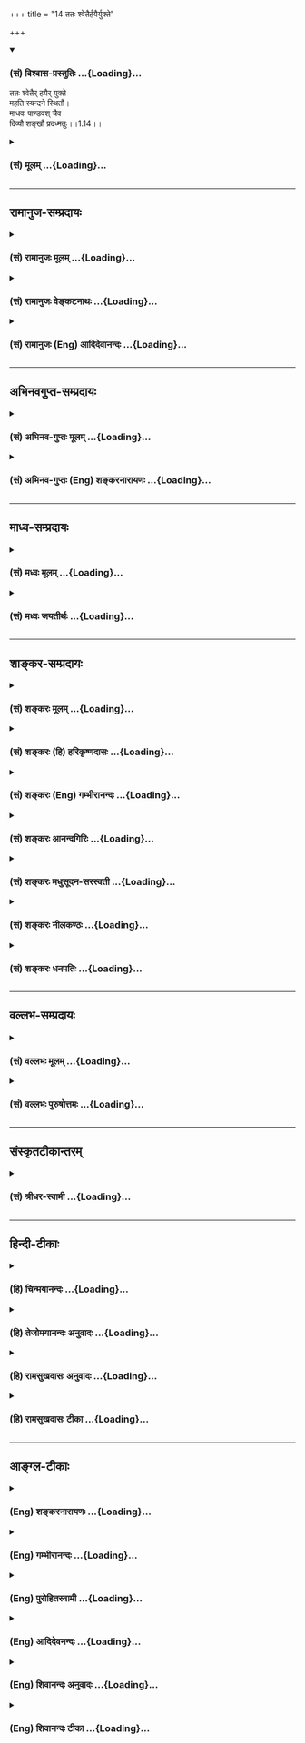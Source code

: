 +++
title = "14 ततः श्वेतैर्हयैर्युक्ते"

+++
<div class="js_include" newlevelforh1="3" title="(सं) विश्वास-प्रस्तुतिः" unfilled url="/purANam/mahAbhAratam/06-bhIShma-parva/02-bhagavad-gItA-parva/saMskRtam/vishvAsa-prastutiH/01_arjuna-viShAda-yogaH/14_tataH_shvetairhay.md">
<details open><summary><h3>(सं) विश्वास-प्रस्तुतिः ...{Loading}...</h3></summary>

ततः श्वेतैर् हयैर् युक्ते  
महति स्यन्दने स्थितौ।  
माधवः पाण्डवश् चैव  
दिव्यौ शङ्खौ प्रदध्मतुः।।1.14।।
</details>
</div>
<div class="js_include collapsed" newlevelforh1="3" title="(सं) मूलम्" unfilled url="/purANam/mahAbhAratam/06-bhIShma-parva/02-bhagavad-gItA-parva/saMskRtam/mUlam/01_arjuna-viShAda-yogaH/14_tataH_shvetairhay.md">
<details><summary><h3>(सं) मूलम् ...{Loading}...</h3></summary>

ततः श्वेतैर्हयैर्युक्ते महति स्यन्दने स्थितौ।  
माधवः पाण्डवश्चैव दिव्यौ शङ्खौ प्रदध्मतुः।।1.14।।
</details>
</div>


_________________
## रामानुज-सम्प्रदायः
<div class="js_include collapsed" newlevelforh1="3" title="(सं) रामानुजः मूलम्" unfilled url="/purANam/mahAbhAratam/06-bhIShma-parva/02-bhagavad-gItA-parva/saMskRtam/rAmAnujaH/mUlam/01_arjuna-viShAda-yogaH/14_tataH_shvetairhay.md">
<details><summary><h3>(सं) रामानुजः मूलम् ...{Loading}...</h3></summary>

१९-तमस्य टीका दृश्या।
</details>
</div>
<div class="js_include collapsed" newlevelforh1="3" title="(सं) रामानुजः वेङ्कटनाथः" unfilled url="/purANam/mahAbhAratam/06-bhIShma-parva/02-bhagavad-gItA-parva/saMskRtam/rAmAnujaH/venkaTanAthaH/01_arjuna-viShAda-yogaH/14_tataH_shvetairhay.md">
<details><summary><h3>(सं) रामानुजः वेङ्कटनाथः ...{Loading}...</h3></summary>

  
  
।।1.14।। ततः श्वेतैः इत्यादिकंधनञ्जयः इत्यन्तं व्याचष्टे ततस्तमिति। तत
इति व्याख्येयपदम्। तं घोषमाकर्ण्य इति तद्विवक्षितकथनम्। सर्वेश्वरेश्वरः
पार्थसारथिरिति सर्वोत्कृष्टेभ्य उत्कृष्टः परमपुरुषो
निकृष्टमानुषमात्रादपि निकृष्टतामाश्रितवात्सल्येन नीत इति भावः।
पाण्डवविजयसूचनाय सञ्जयेनोपात्तोमाधवशब्दोऽत्र श्रियःपतित्ववाची
सर्वेश्वरेश्वरत्वपर एव। स्यन्दने स्थितौ इत्यविशेषेण स्थितिव्यवच्छेदाय
सारथित्वरथित्वविभागः। श्वेतैः इत्यादिना
प्रतिपादितमहत्त्वव्यक्त्यर्थमुक्तंत्रैलोक्येति नात्र
परिमाणादिमहत्त्वमात्रं विवक्षितमिति भावः। त्रैलोक्यं कम्पयन्ताविति तयोः
स्यन्दने स्थितिमात्रमपि त्रैलोक्यकम्पनहेतुरिति भावः। यद्वादिव्यौ शङ्खौ
प्रदध्मतुः इत्याद्युक्तप्रकृष्टाध्मानमूलकशङ्खघोषातिशयेननभश्च पृथिवीं चैव
1।19 इति वक्ष्यमाणेन च फलितमिदम्।  
  
  
  

</details>
</div>
<div class="js_include collapsed" newlevelforh1="3" title="(सं) रामानुजः (Eng) आदिदेवानन्दः" unfilled url="/purANam/mahAbhAratam/06-bhIShma-parva/02-bhagavad-gItA-parva/saMskRtam/rAmAnujaH/english/AdidevAnandaH/01_arjuna-viShAda-yogaH/14_tataH_shvetairhay.md">
<details><summary><h3>(सं) रामानुजः (Eng) आदिदेवानन्दः ...{Loading}...</h3></summary>

1.1 - 1.19 Dhrtarastra said - Sanjaya said Duryodhana, after viewing the
forces of Pandavas protected by Bhima, and his own forces protected by
Bhisma conveyed his views thus to Drona, his teacher, about the adeacy
of Bhima's forces for conering the Kaurava forces and the inadeacy of
his own forces for victory against the Pandava forces. He was
grief-stricken within. Observing his (Duryodhana's) despondecny, Bhisma,
in order to cheer him, roared like a lion, and then blowing his conch,
made his side sound their conchs and kettle-drums, which made an uproar
as a sign of victory. Then, having heard that great tumult, Arjuna and
Sri Krsna the Lord of all lords, who was acting as the charioteer of
Arjuna, sitting in their great chariot which was powerful enough to
coner the three worlds; blew their divine conchs Srimad Pancajanya and
Devadatta. Then, both Yudhisthira and Bhima blew their respective conchs
separately. That tumult rent asunder the hearts of your sons, led by
Duryodhana. The sons of Dhrtarastra then thought, 'Our cause is almost
lost now itself.' So said Sanjaya to Dhrtarastra who was longing for
their victory. Sanjaya said to Dhrtarastra: Then, seeing the Kauravas,
who were ready for battle, Arjuna, who had Hanuman, noted for his
exploit of burning Lanka, as the emblem on his flag on his chariot,
directed his charioteer Sri Krsna, the Supreme Lord-who is overcome by
parental love for those who take shelter in Him who is the
treasure-house of knowledge, power, lordship, energy, potency and
splendour, whose sportive delight brings about the origin, sustentation
and dissolution of the entire cosmos at His will, who is the Lord of the
senses, who controls in all ways the senses inner and outer of all,
superior and inferior - by saying, 'Station my chariot in an appropriate
place in order that I may see exactly my enemies who are eager for
battle.'

</details>
</div>


_________________
## अभिनवगुप्त-सम्प्रदायः
<div class="js_include collapsed" newlevelforh1="3" title="(सं) अभिनव-गुप्तः मूलम्" unfilled url="/purANam/mahAbhAratam/06-bhIShma-parva/02-bhagavad-gItA-parva/saMskRtam/abhinava-guptaH/mUlam/01_arjuna-viShAda-yogaH/14_tataH_shvetairhay.md">
<details><summary><h3>(सं) अभिनव-गुप्तः मूलम् ...{Loading}...</h3></summary>

।।1.14।। No commentary.  
  

</details>
</div>
<div class="js_include collapsed" newlevelforh1="3" title="(सं) अभिनव-गुप्तः (Eng) शङ्करनारायणः" unfilled url="/purANam/mahAbhAratam/06-bhIShma-parva/02-bhagavad-gItA-parva/saMskRtam/abhinava-guptaH/english/shankaranArAyaNaH/01_arjuna-viShAda-yogaH/14_tataH_shvetairhay.md">
<details><summary><h3>(सं) अभिनव-गुप्तः (Eng) शङ्करनारायणः ...{Loading}...</h3></summary>

1.12 1.29 Sri Abhinavgupta did not comment upon this sloka.

</details>
</div>


_________________
## माध्व-सम्प्रदायः
<div class="js_include collapsed" newlevelforh1="3" title="(सं) मध्वः मूलम्" unfilled url="/purANam/mahAbhAratam/06-bhIShma-parva/02-bhagavad-gItA-parva/saMskRtam/madhvaH/mUlam/01_arjuna-viShAda-yogaH/14_tataH_shvetairhay.md">
<details><summary><h3>(सं) मध्वः मूलम् ...{Loading}...</h3></summary>

  
  
।।1.14।। Sri Madhvacharya did not comment on this sloka. The commentary
starts from 2.11.  
  

</details>
</div>
<div class="js_include collapsed" newlevelforh1="3" title="(सं) मध्वः जयतीर्थः" unfilled url="/purANam/mahAbhAratam/06-bhIShma-parva/02-bhagavad-gItA-parva/saMskRtam/madhvaH/jayatIrthaH/01_arjuna-viShAda-yogaH/14_tataH_shvetairhay.md">
<details><summary><h3>(सं) मध्वः जयतीर्थः ...{Loading}...</h3></summary>

  
  
।।1.14।। Sri Jayatirtha did not comment on this sloka. The commentary
starts from 2.11.  
  

</details>
</div>


_________________
## शाङ्कर-सम्प्रदायः
<div class="js_include collapsed" newlevelforh1="3" title="(सं) शङ्करः मूलम्" unfilled url="/purANam/mahAbhAratam/06-bhIShma-parva/02-bhagavad-gItA-parva/saMskRtam/shankaraH/mUlam/01_arjuna-viShAda-yogaH/14_tataH_shvetairhay.md">
<details><summary><h3>(सं) शङ्करः मूलम् ...{Loading}...</h3></summary>

1.14 Sri Sankaracharya did not comment on this sloka. The commentary
starts from 2.10.  
  

</details>
</div>
<div class="js_include collapsed" newlevelforh1="3" title="(सं) शङ्करः (हि) हरिकृष्णदासः" unfilled url="/purANam/mahAbhAratam/06-bhIShma-parva/02-bhagavad-gItA-parva/saMskRtam/shankaraH/hindI/harikRShNadAsaH/01_arjuna-viShAda-yogaH/14_tataH_shvetairhay.md">
<details><summary><h3>(सं) शङ्करः (हि) हरिकृष्णदासः ...{Loading}...</h3></summary>

।।1.14।। Sri Sankaracharya did not comment on this sloka.  
  

</details>
</div>
<div class="js_include collapsed" newlevelforh1="3" title="(सं) शङ्करः (Eng) गम्भीरानन्दः" unfilled url="/purANam/mahAbhAratam/06-bhIShma-parva/02-bhagavad-gItA-parva/saMskRtam/shankaraH/english/gambhIrAnandaH/01_arjuna-viShAda-yogaH/14_tataH_shvetairhay.md">
<details><summary><h3>(सं) शङ्करः (Eng) गम्भीरानन्दः ...{Loading}...</h3></summary>

1.14 Sri Sankaracharya did not comment on this sloka. The commentary
starts from 2.10.

</details>
</div>
<div class="js_include collapsed" newlevelforh1="3" title="(सं) शङ्करः आनन्दगिरिः" unfilled url="/purANam/mahAbhAratam/06-bhIShma-parva/02-bhagavad-gItA-parva/saMskRtam/shankaraH/AnandagiriH/01_arjuna-viShAda-yogaH/14_tataH_shvetairhay.md">
<details><summary><h3>(सं) शङ्करः आनन्दगिरिः ...{Loading}...</h3></summary>

।।1.14।। एवं दुर्योधनपक्षे प्रवृत्तिमालक्ष्य परिसरवर्तिनौ केशवार्जुनौ
श्वेतैर्हयैरतिबलपराक्रमैर्युक्ते महत्यप्रधृष्ये रथे व्यवस्थितावप्राकृतौ
शङ्खौ पूरितवन्तावित्याह **ततः श्वेतैर्हयैरिति।  
**

</details>
</div>
<div class="js_include collapsed" newlevelforh1="3" title="(सं) शङ्करः मधुसूदन-सरस्वती" unfilled url="/purANam/mahAbhAratam/06-bhIShma-parva/02-bhagavad-gItA-parva/saMskRtam/shankaraH/madhusUdana-sarasvatI/01_arjuna-viShAda-yogaH/14_tataH_shvetairhay.md">
<details><summary><h3>(सं) शङ्करः मधुसूदन-सरस्वती ...{Loading}...</h3></summary>

।।1.14।। अन्येषमापि रथस्थत्वे स्थितएवासाधारण्येन रथोत्कर्षकथनार्थं ततः
श्वेतैर्हयैर्युक्त इत्यादिना रथस्थत्वकथनम्। तेनाग्निदत्ते दुष्प्रधृष्ये
रथे स्थितौ। सर्वथा जेतुमशक्यावित्यर्थः। पाञ्चजन्यो देवदत्तः
पौण्ड्रोऽनन्तविजयः सुधोषो मणिपुष्पकश्चेति शङ्खनामकथनम् परसैन्ये
स्वस्वनामभिः प्रसिद्धा एतावन्तः शङ्खाः भवत्सैन्ये तु नैकोऽपि
स्वनामप्रसिद्धः शङ्खोऽस्तीति परेषामुत्कर्षातिशयकथनार्थम्।
सर्वेन्द्रियप्रेरकत्वेन सर्वान्तर्यामी सहायः पाण्डवानामिति कथयितुं
हृषिकेशपदम्। दिग्विजये सर्वान्राज्ञो जित्वा धनमाहृतवानिति सर्वथैवायमजेय
इति कथयितुं धनंजयपदम्। भीष्मं हिडिम्बवधादिरूपं कर्म यस्य तादृशः
वृकोदरत्वेन बह्वन्नपाकादतिबलिष्ठो भीमसेन इति कथितम्। कुन्तीपुत्र इति
कुन्त्या महता तपसा धर्ममाराध्य लब्धः स्वयं च राजसूययाजित्वेन मुख्यो राजा
युधि चायमेव जयभागित्वेन स्थिरो नत्वेतद्विपक्षाः स्थिरा भविष्यन्तीति
युधिष्ठिरपदेन सूचितम्। नकुलः सुघोषं सहदेवो मणिपुष्पकं
दध्मावित्यनुषज्यते। परमेष्वासः काश्यो महाधनुर्धरः काशिराजः। न पराजितः
पारिजातहरणबाणयुद्धादिमहासंग्रामेषु एतादृशः सात्यकिः। हे पृथिवीपते
धृतराष्ट्र स्थिरो भूत्वा शृण्वित्यभिप्रायः। सुगममन्यत्।  
  

</details>
</div>
<div class="js_include collapsed" newlevelforh1="3" title="(सं) शङ्करः नीलकण्ठः" unfilled url="/purANam/mahAbhAratam/06-bhIShma-parva/02-bhagavad-gItA-parva/saMskRtam/shankaraH/nIlakaNThaH/01_arjuna-viShAda-yogaH/14_tataH_shvetairhay.md">
<details><summary><h3>(सं) शङ्करः नीलकण्ठः ...{Loading}...</h3></summary>

।। 1.14अभ्यहन्यन्त अभिहताः। कर्मकर्तरि प्रयोगः।  
  
  

</details>
</div>
<div class="js_include collapsed" newlevelforh1="3" title="(सं) शङ्करः धनपतिः" unfilled url="/purANam/mahAbhAratam/06-bhIShma-parva/02-bhagavad-gItA-parva/saMskRtam/shankaraH/dhanapatiH/01_arjuna-viShAda-yogaH/14_tataH_shvetairhay.md">
<details><summary><h3>(सं) शङ्करः धनपतिः ...{Loading}...</h3></summary>

।।1.14।। स शब्दः परेषां वीरसोद्भावको जातो नतु भयजनक इत्याशयेन तेषां
शङ्खपूरणे प्रवृत्तिमाह **तत इति।** तुमुलशब्दानन्तरं श्वेतैर्हयैः
शुक्लवर्णैरश्वैरतिबलपराक्रमैर्युक्तैऽग्निना दत्ते महात्युत्तमे रथे
स्थितौ नतु भयप्रचलितौ माधवो लक्ष्मीपतिः पाण्डवोऽर्जुनश्चैव
दिव्यावप्राकृतौ शङ्खौ प्रदध्मतुः पुरितवन्तौ। माधव इति शङ्खशब्देनैव तव
पुत्रेभ्यो राज्यलक्ष्मीमाहृतवानिति सूचनार्थम्। पाण्डव इत तदीयराज्यं
तस्यैव भविष्यतीति।  

</details>
</div>


_________________
## वल्लभ-सम्प्रदायः
<div class="js_include collapsed" newlevelforh1="3" title="(सं) वल्लभः मूलम्" unfilled url="/purANam/mahAbhAratam/06-bhIShma-parva/02-bhagavad-gItA-parva/saMskRtam/vallabhaH/mUlam/01_arjuna-viShAda-yogaH/14_tataH_shvetairhay.md">
<details><summary><h3>(सं) वल्लभः मूलम् ...{Loading}...</h3></summary>

।।1.14।। ततस्तद्धोषं निशम्य भगवान् पार्थसारथिरर्जुनश्च
त्रैलोक्यविजयोपकरणभूते मध्ये रणे महति रथे स्थितौ विश्वं कम्पयन्तौ
स्वशङ्खौ प्रदध्मतुः।  

</details>
</div>
<div class="js_include collapsed" newlevelforh1="3" title="(सं) वल्लभः पुरुषोत्तमः" unfilled url="/purANam/mahAbhAratam/06-bhIShma-parva/02-bhagavad-gItA-parva/saMskRtam/vallabhaH/puruShottamaH/01_arjuna-viShAda-yogaH/14_tataH_shvetairhay.md">
<details><summary><h3>(सं) वल्लभः पुरुषोत्तमः ...{Loading}...</h3></summary>

  
  
।।1.14।। एवं युद्धोत्सवज्ञापकशंखध्वनिश्रवणानन्तरं पाण्डवसैन्येऽपि
युद्धोत्सवोऽभूदित्याह तत इति पञ्चभिः। ततः कौरवप्रवृत्त्यनन्तरं
श्वेतैर्हयैः शुभसूचकैरश्वैर्युक्ते। परमेश्वरस्य सारथित्वप्रतिपादनाय
भगवतोऽश्वानां च वर्णनं नायं भगवद्रथ इति ज्ञापनाय च भगवतोऽश्वानां
चित्रवर्णत्वादत्र श्वेतैरिति हयविशेषणम्। युद्धप्रवृत्तिज्ञापनार्थं
हयैर्युक्त इति। महति अग्निदत्ते भगवत्स्थितियोग्ये गरुडसमे स्यन्दने  
  
नन्दिघोषाख्ये रथे स्थितौ श्रीकृष्णार्जुनौ दिव्यौ शङ्खौ प्रदध्मतुः
वादितवन्तौ। माधवदपेन तेषां शीघ्रमेव लक्ष्मीप्राप्तिर्भविष्यति इति
व्यञ्जितम्। पाण्डवत्वोक्त्या तेषां न्यायत्वमुक्तम्। भगवतः शङ्खध्वनिः
सर्वेषां यथा दर्पघ्नस्तथैवार्जुनस्यापीति चकारेणैवकारेणापि व्यज्यते।  
  
  
  

</details>
</div>


_________________
## संस्कृतटीकान्तरम्
<div class="js_include collapsed" newlevelforh1="3" title="(सं) श्रीधर-स्वामी" unfilled url="/purANam/mahAbhAratam/06-bhIShma-parva/02-bhagavad-gItA-parva/saMskRtam/shrIdhara-svAmI/01_arjuna-viShAda-yogaH/14_tataH_shvetairhay.md">
<details><summary><h3>(सं) श्रीधर-स्वामी ...{Loading}...</h3></summary>

**।।1.14।।** ततः पाण्डवसैन्ये प्रवृत्तं युद्धोत्सवमाह **तत इति
पञ्चभिः।** ततः कौरवसैन्यवाद्यकोलाहलानन्तरं स्यन्दने रथे स्थितौ सन्तौ
कृष्णार्जुनौ दिव्यौ शङ्खौ प्रकर्षेण दध्मतुर्वादयामासतुः।  
  

</details>
</div>


_________________
## हिन्दी-टीकाः
<div class="js_include collapsed" newlevelforh1="3" title="(हि) चिन्मयानन्दः" unfilled url="/purANam/mahAbhAratam/06-bhIShma-parva/02-bhagavad-gItA-parva/hindI/chinmayAnandaH/01_arjuna-viShAda-yogaH/14_tataH_shvetairhay.md">
<details><summary><h3>(हि) चिन्मयानन्दः ...{Loading}...</h3></summary>

।।1.14।। तथ्य अत्यन्त साधारण है कि कौरवों की शंखध्वनि का उत्तर भगवान्
श्रीकृष्ण और अर्जुन ने शंखनाद करके दिया परन्तु संजय ने जिस सुन्दरता और
उदारता के साथ इसका वर्णन किया है वह इस बात का स्पष्ट सूचक है कि उसकी
सहानुभूति किस पक्ष के साथ थी। वह कहता है श्वेत अश्वों से युक्त भव्य रथ
में बैठे माधव और अर्जुन ने अपने दिव्य शंख बजाये। इस वर्णन से ज्ञात होता
है कि संजय के मन में कहीं कोई आशा अटकी है कि संभवत दोनों पक्षों के
शंखनाद के वर्णनों में विरोध देखकर इस समय भी धृतराष्ट्र अपने पुत्रों को
युद्ध से विरत कर लें।  

</details>
</div>
<div class="js_include collapsed" newlevelforh1="3" title="(हि) तेजोमयानन्दः अनुवादः" unfilled url="/purANam/mahAbhAratam/06-bhIShma-parva/02-bhagavad-gItA-parva/hindI/tejomayAnandaH/anuvAdaH/01_arjuna-viShAda-yogaH/14_tataH_shvetairhay.md">
<details><summary><h3>(हि) तेजोमयानन्दः अनुवादः ...{Loading}...</h3></summary>

।।1.14।। इसके उपरान्त श्वेत अश्वों से युक्त भव्य रथ में बैठे हुये माधव
(श्रीकृष्ण) और पाण्डुपुत्र अर्जुन ने भी अपने दिव्य शंख बजाये।

</details>
</div>
<div class="js_include collapsed" newlevelforh1="3" title="(हि) रामसुखदासः अनुवादः" unfilled url="/purANam/mahAbhAratam/06-bhIShma-parva/02-bhagavad-gItA-parva/hindI/rAmasukhadAsaH/anuvAdaH/01_arjuna-viShAda-yogaH/14_tataH_shvetairhay.md">
<details><summary><h3>(हि) रामसुखदासः अनुवादः ...{Loading}...</h3></summary>

।।1.14।। उसके बाद सफेद घोड़ों से युक्त महान् रथ पर बैठे हुए लक्ष्मीपति
भगवान् श्रीकृष्ण और पाण्डुपुत्र अर्जुन ने दिव्य शंखों को बड़े जोर से
बजाया।

</details>
</div>
<div class="js_include collapsed" newlevelforh1="3" title="(हि) रामसुखदासः टीका" unfilled url="/purANam/mahAbhAratam/06-bhIShma-parva/02-bhagavad-gItA-parva/hindI/rAmasukhadAsaH/TIkA/01_arjuna-viShAda-yogaH/14_tataH_shvetairhay.md">
<details><summary><h3>(हि) रामसुखदासः टीका ...{Loading}...</h3></summary>

।।1.14।।***व्याख्या--*'ततः श्वेतैर्हयैर्युक्ते'--**चित्ररथ गन्धर्वने
अर्जुनको सौ दिव्य घोड़े दिये थे। इन घोड़ोंमें यह विशेषता थी कि इनमेंसे
युद्धमें कितने ही घोड़े क्यों न मारे जायँ, पर ये संख्यामें सौ-के-सौ ही
बने रहते थे, कम नहीं होते थे। ये पृथ्वी, स्वर्ग आदि सभी स्थानोंमें जा
सकते थे। इन्हीं सौ घोड़ोंमेंसे सुन्दर और सुशिक्षित चार सफेद घोड़े
अर्जुनके रथमें जुते हुए थे।  
**'महति स्यन्दने स्थितौ'--**यज्ञोंमें आहुतिरूपसे दिये गये घीको
खाते-खाते अग्निको अजीर्ण हो गया था। इसीलिये अग्निदेव खाण्डववनकी
विलक्षण-विलक्षण जड़ी0-बूटियाँ खाकर (जलाकर) अपना अजीर्ण दूर करना चाहते
थे। परन्तु देवताओंके द्वारा खाण्डववनकी रक्षा की जानेके कारण अग्निदेव
अपने कार्यमें सफल नहीं हो पाते थे। वे जब-जब खाण्डववनको जलाते, तब-तब
इन्द्र वर्षा करके उसको (अग्निको) बुझा देते। अन्तमें अर्जुनकी सहायतासे
अग्निने उस पूरे वनको जलाकर अपना अजीर्ण दूर किया और प्रसन्न होकर अर्जुनको
यह बहुत बड़ा रथ दिया। नौ बैलगाड़ियोंमें जितने अस्त्र-शस्त्र आ सकते हैं,
उतने अस्त्र-शस्त्र इस रथमें पड़े रहते थे। यह सोनेसे मढ़ा हुआ और तेजोमय
था। इसके पहिये बड़े ही दृढ़ एवं विशाल थे। इसकी ध्वजा बिजलीके समान चमकती
थी। यह ध्वजा एक योजन (चारकोस) तक फहराया करती थी। इतनी लम्बी होनेपर भी
इसमें न तो बोझ था, न यह कहीं रुकती थी और न कहीं वृक्ष आदिमें अटकती ही
थी। इस ध्वजापर हनुमान्जी विराजमान थे।  
**'स्थितौ'--**कहनेका तात्पर्य है कि उस सुन्दर और तेजोमय रथपर साक्षात्
भगवान् श्रीकृष्ण और उनके प्यारे भक्त अर्जुनके विराजमान होनेसे उस रथकी
शोभा और तेज बहुत ज्यादा बढ़ गया था।

</details>
</div>


_________________
## आङ्ग्ल-टीकाः
<div class="js_include collapsed" newlevelforh1="3" title="(Eng) शङ्करनारायणः" unfilled url="/purANam/mahAbhAratam/06-bhIShma-parva/02-bhagavad-gItA-parva/english/shankaranArAyaNaH/01_arjuna-viShAda-yogaH/14_tataH_shvetairhay.md">
<details><summary><h3>(Eng) शङ्करनारायणः ...{Loading}...</h3></summary>

1.14. Then, mounted on mighty chariot, yoked with white horses, Madhava
(Krsna) and the son of Pandu (Arjuna) blew their heavenly conch-shells;

</details>
</div>
<div class="js_include collapsed" newlevelforh1="3" title="(Eng) गम्भीरानन्दः" unfilled url="/purANam/mahAbhAratam/06-bhIShma-parva/02-bhagavad-gItA-parva/english/gambhIrAnandaH/01_arjuna-viShAda-yogaH/14_tataH_shvetairhay.md">
<details><summary><h3>(Eng) गम्भीरानन्दः ...{Loading}...</h3></summary>

1.14 Then, Madhava (Krsna) and the son of Pandu (Arjuna), stationed in
their magnificent chariot with white horses yoked to it, loudly blew
their divine conchs.

</details>
</div>
<div class="js_include collapsed" newlevelforh1="3" title="(Eng) पुरोहितस्वामी" unfilled url="/purANam/mahAbhAratam/06-bhIShma-parva/02-bhagavad-gItA-parva/english/purohitasvAmI/01_arjuna-viShAda-yogaH/14_tataH_shvetairhay.md">
<details><summary><h3>(Eng) पुरोहितस्वामी ...{Loading}...</h3></summary>

1.14 Then seated in their spacious war chariot, yoked with white horses,
Lord Shri Krishna and Arjuna sounded their divine shells.

</details>
</div>
<div class="js_include collapsed" newlevelforh1="3" title="(Eng) आदिदेवनन्दः" unfilled url="/purANam/mahAbhAratam/06-bhIShma-parva/02-bhagavad-gItA-parva/english/AdidevanandaH/01_arjuna-viShAda-yogaH/14_tataH_shvetairhay.md">
<details><summary><h3>(Eng) आदिदेवनन्दः ...{Loading}...</h3></summary>

1.14 Then Sri Krsna and Arjuna, stationed in their great chariot yoked
with white horses, blew their divine conchs.

</details>
</div>
<div class="js_include collapsed" newlevelforh1="3" title="(Eng) शिवानन्दः अनुवादः" unfilled url="/purANam/mahAbhAratam/06-bhIShma-parva/02-bhagavad-gItA-parva/english/shivAnandaH/anuvAdaH/01_arjuna-viShAda-yogaH/14_tataH_shvetairhay.md">
<details><summary><h3>(Eng) शिवानन्दः अनुवादः ...{Loading}...</h3></summary>

1.14. Then, also, Madhava (Krishna) and the son of Pandu (Arjuna),
seated in the magnificent chariot, yoked with white horses, blew divine
conches.

</details>
</div>
<div class="js_include collapsed" newlevelforh1="3" title="(Eng) शिवानन्दः टीका" unfilled url="/purANam/mahAbhAratam/06-bhIShma-parva/02-bhagavad-gItA-parva/english/shivAnandaH/TIkA/01_arjuna-viShAda-yogaH/14_tataH_shvetairhay.md">
<details><summary><h3>(Eng) शिवानन्दः टीका ...{Loading}...</h3></summary>

1.14 ततः then; श्वेतैः (with) white; हयैः horses; युक्ते yoked; महति
magnificent; स्यन्दने in the chariot; स्थितौ seated; माधवः Madhava;
पाण्डवः Pandava; the son of Pandu; च and; एव also; दिव्यौ divine; शङ्खौ
conches; प्रदध्मतुः blew.No Commentary.

</details>
</div>
